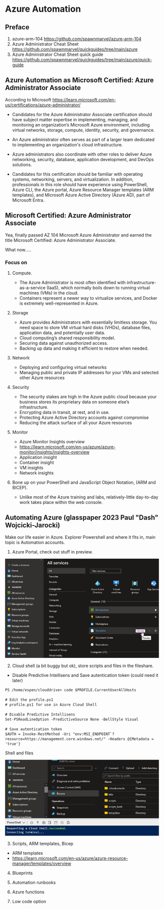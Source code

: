 # Azure Automation

## Preface

1. azure-arm-104 https://github.com/spawnmarvel/azure-arm-104
2. Azure Administrator Cheat Sheet https://github.com/spawnmarvel/quickguides/tree/main/azure
3. Azure Administrator Cheat Sheet quick guide https://github.com/spawnmarvel/quickguides/tree/main/azure/quick-guide

##  Azure Automation as Microsoft Certified: Azure Administrator Associate

According to Microsoft https://learn.microsoft.com/en-us/certifications/azure-administrator/

* Candidates for the Azure Administrator Associate certification should have subject matter expertise in implementing, managing, and monitoring an organization’s Microsoft Azure environment, including virtual networks, storage, compute, identity, security, and governance.

* An Azure administrator often serves as part of a larger team dedicated to implementing an organization's cloud infrastructure. 

* Azure administrators also coordinate with other roles to deliver Azure networking, security, database, application development, and DevOps solutions.

* Candidates for this certification should be familiar with operating systems, networking, servers, and virtualization. In addition, professionals in this role should have experience using PowerShell, Azure CLI, the Azure portal, Azure Resource Manager templates (ARM templates), and Microsoft Azure Active Directory (Azure AD), part of Microsoft Entra.

## Microsoft Certified: Azure Administrator Associate

Yea, finally passed AZ 104 Microsoft Azure Administrator and earned the title Microsoft Certified: Azure Administrator Associate.

What now.....

### Focus on

1. Compute. 

   * The Azure Administrator is most often identified with infrastructure-as-a-service (IaaS), which normally boils down to running virtual machines (VMs) in the cloud.
   * Containers represent a newer way to virtualize services, and Docker is extremely well-represented in Azure.

2. Storage

   * Azure provides Administrators with essentially limitless storage. You need space to store VM virtual hard disks (VHDs), database files, application data, and potentially user data.
   * Cloud computing’s shared responsibility model.
   * Securing data against unauthorized access.
   * Backing up data and making it efficient to restore when needed.

3. Network

   * Deploying and configuring virtual networks
   * Managing public and private IP addresses for your VMs and selected other Azure resources

4. Security

   * The security stakes are high in the Azure public cloud because your business stores its proprietary data on someone else’s infrastructure.
   * Encrypting data in transit, at rest, and in use.
   * Protecting Azure Active Directory accounts against compromise
   * Reducing the attack surface of all your Azure resources

5. Monitor

   * Azure Monitor Insights overview
   * https://learn.microsoft.com/en-us/azure/azure-monitor/insights/insights-overview
   * Application insight
   * Container insight
   * VM insights
   * Network insights


6. Bone up on your PowerShell and JavaScript Object Notation, (ARM and BICEP).

   * Unlike most of the Azure training and labs, relatively-little day-to-day work takes place within the web console.


## Automating Azure (glasspaper 2023 Paul "Dash" Wojcicki-Jarocki)

Make our life easier in Azure. Explorer Powershell and where it fits in, main topic is Automation accounts.

1. Azure Portal, check out stuff in preview.

![Preview things ](https://github.com/spawnmarvel/azure-automation/blob/main/images/preview.jpg)

2. Cloud shell (a bit buggy but ok), store scripts and files in the fileshare.
*  Disable Predictive Intellisens and Save autentication token (could need it later)
```
PS /home/espen/clouddrive> code $PROFILE.CurrentUserAllHosts

# Edit the profile.ps1
# profile.ps1 for use in Azure Cloud Shell

# Disable Predictive Intellisens
Set-PSReadLineOption -PredictiveSource None -BellStyle Visual

# Save autentication token
$AUTH = Invoke-RestMethod -Uri "env:MSI_ENDPOINT`?resource=https://management.core.windows.net/" -Headers @{Metadata = 'true'}
```

Shell and files

![Cloud shell ](https://github.com/spawnmarvel/azure-automation/blob/main/images/cloudshell.jpg)

3. Scripts, ARM templates, Bicep
* ARM templates
* https://learn.microsoft.com/en-us/azure/azure-resource-manager/templates/overview

4. Blueprints

5. Automation runbooks

6. Azure functions

7. Low code option





